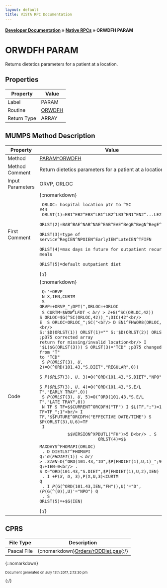 ```yaml
---
layout: default
title: VISTA RPC Documentation
---
```


#### [Developer Documentation](../index) &#187; [Native RPCs](TableOfContents) &#187; ORWDFH PARAM<br/>
# ORWDFH PARAM

Returns dietetics parameters for a patient at a location.

## Properties

Property | Value
--- | ---
Label | PARAM
Routine | [ORWDFH](http://code.osehra.org/dox/Routine_ORWDFH_source.html)
Return Type | ARRAY




## MUMPS Method Description

Property | Value
--- | ---
Method | [PARAM^ORWDFH](http://code.osehra.org/dox/Routine_ORWDFH_source.html)
Method Comment | Return dietetics parameters for a patient at a location
Input Parameters | ORVP, ORLOC
First Comment | {::nomarkdown}<pre><code> ORLOC: hospital location ptr to ^SC #44<br/> ORLST(1)=EB1^EB2^EB3^LB1^LB2^LB3^EN1^EN2^...LE2^LE3<br/> ORLST(2)=BAB^BAE^NAB^NAE^EAB^EAE^BegB^BegN^BegE^Bagged<br/> ORLST(3)=type of service^RegIEN^NPOIEN^EarlyIEN^LateIEN^TFIFN<br/> ORLST(4)=max days in future for outpatient recurring meals<br/> ORLST(5)=default outpatient diet</code></pre>{:/}
Code | {::nomarkdown}<pre><code> Q:'+ORVP<br/> N X,IEN,CURTM<br/> S ORVP=+ORVP_";DPT(",ORLOC=+ORLOC<br/> S CURTM=$$NOW^XLFDT<br/> I +$G(^SC(ORLOC,42)) S ORLOC=$G(^SC(ORLOC,42))_";DIC(42"<br/> E  S ORLOC=ORLOC_";SC("<br/> D EN1^FHWOR8(ORLOC,.ORLST)<br/> S:'$D(ORLST(1)) ORLST(1)="" S:'$D(ORLST(2)) ORLST(2)="" ;p375 corrected array return for missing/invalid location<br/> I '$L($G(ORLST(3))) S ORLST(3)="TCD" ;p375 changed default from "T" to "TCD" <br/> S $P(ORLST(3),U,2)=$O(^ORD(101.43,"S.DIET","REGULAR",0))<br/> S $P(ORLST(3),U,3)=$O(^ORD(101.43,"S.DIET","NPO",0))<br/> S $P(ORLST(3),U,4)=$O(^ORD(101.43,"S.E/L T","EARLY TRAY",0))<br/> S $P(ORLST(3),U,5)=$O(^ORD(101.43,"S.E/L T","LATE TRAY",0))<br/> N TF S TF=$$CURRENT^ORCDFH("TF") I $L(TF,";")=1 S TF=TF_";1"<br/> I TF,'$$FUTURE^ORCDFH("EFFECTIVE DATE/TIME") S $P(ORLST(3),U,6)=TF<br/> I $$VERSION^XPDUTL("FH")>5 D<br/> . S ORLST(4)=$$MAXDAYS^FHOMAPI(ORLOC)<br/> . D DIETLST^FHOMAPI Q:'$G(FHDIET(1))<br/> . S IEN=$O(^ORD(101.43,"ID",$P(FHDIET(1),U,1)_";99FHD",0)) Q:+IEN=0<br/> . S X=^ORD(101.43,"S.DIET",$P(FHDIET(1),U,2),IEN)<br/> . I +$P(X,U,3),$P(X,U,3)<CURTM Q<br/> . I $P($G(^ORD(101.43,IEN,"FH")),U)'="D",($P($G(^(0)),U)'="NPO") Q<br/> . S ORLST(5)=+$G(IEN)</code></pre>{:/}



## CPRS

File Type | Description
--- | ---
Pascal File | {::nomarkdown}<a href="https://github.com/OSEHRA/VistA/blob/master/Packages/Order%20Entry%20Results%20Reporting/CPRS/CPRS-Chart/Orders/rODDiet.pas">Orders/rODDiet.pas</a>{:/}

{::nomarkdown} <br/><p style="font-size: 11px">Document generated on July 13th 2017, 2:13:30 pm</p>{:/}